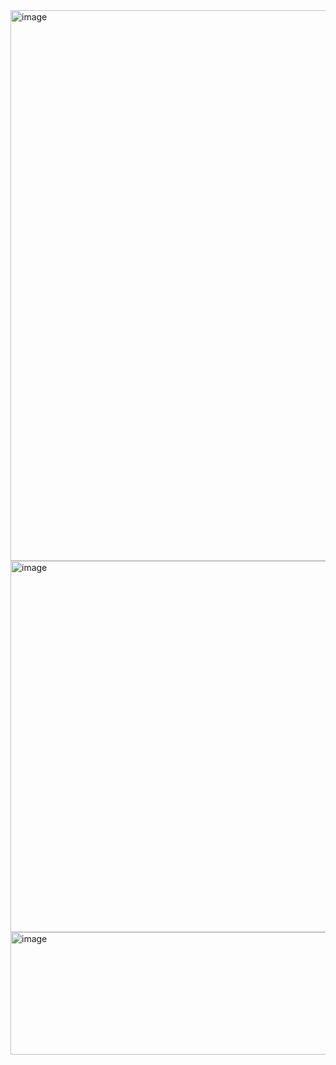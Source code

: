 <img width="1478" height="881" alt="image" src="https://github.com/user-attachments/assets/1ff96eed-f48d-4297-a1a5-7c1152c5cfed" />

<img width="1919" height="594" alt="image" src="https://github.com/user-attachments/assets/38ff5a06-08ba-4267-be2d-e382a37fd2df" />

<img width="1913" height="196" alt="image" src="https://github.com/user-attachments/assets/82c3c41b-4770-473e-8896-469fef720cf8" />
